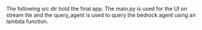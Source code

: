 The following src dir hold the final app.
The main.py is used for the UI on stream lite and the query_agent is used to query the bedrock agent using an lambda function. 